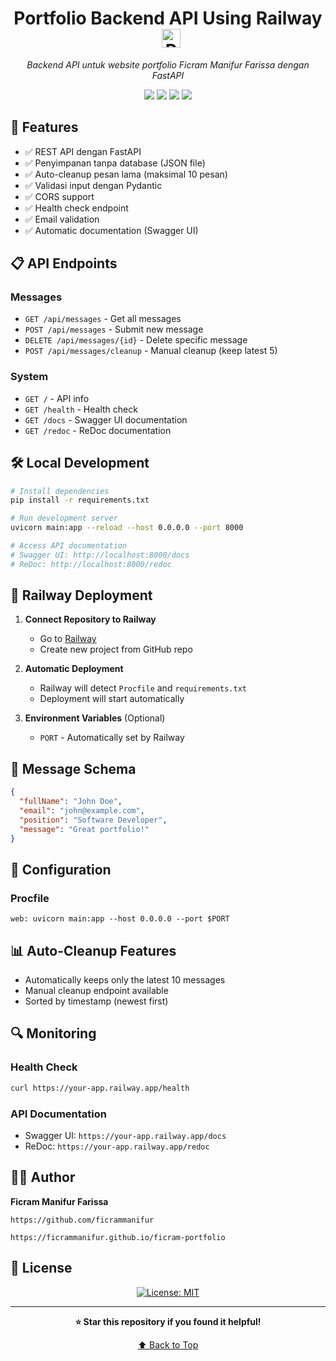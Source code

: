 <h1 align="center">
  Portfolio Backend API Using Railway  
  <img src="https://railway.app/brand/logo-light.png" alt="Railway Logo" height="30" style="vertical-align: middle; margin-left: 10px;" />
</h1>
<p align="center"><em>Backend API untuk website portfolio Ficram Manifur Farissa dengan FastAPI</em></p>

<p align="center">
  <img src="https://img.shields.io/badge/last%20commit-today-brightgreen" />
  <img src="https://img.shields.io/badge/python-100%25-blue" />
  <img src="https://img.shields.io/badge/languages-1-informational" />
  <img src="https://img.shields.io/badge/framework-FastAPI-green" />
</p>


## 🚀 Features

- ✅ REST API dengan FastAPI
- ✅ Penyimpanan tanpa database (JSON file)
- ✅ Auto-cleanup pesan lama (maksimal 10 pesan)
- ✅ Validasi input dengan Pydantic
- ✅ CORS support
- ✅ Health check endpoint
- ✅ Email validation
- ✅ Automatic documentation (Swagger UI)

## 📋 API Endpoints

### Messages
- `GET /api/messages` - Get all messages
- `POST /api/messages` - Submit new message
- `DELETE /api/messages/{id}` - Delete specific message
- `POST /api/messages/cleanup` - Manual cleanup (keep latest 5)

### System
- `GET /` - API info
- `GET /health` - Health check
- `GET /docs` - Swagger UI documentation
- `GET /redoc` - ReDoc documentation

## 🛠 Local Development

```bash
# Install dependencies
pip install -r requirements.txt
```

```bash
# Run development server
uvicorn main:app --reload --host 0.0.0.0 --port 8000
```

```bash
# Access API documentation
# Swagger UI: http://localhost:8000/docs
# ReDoc: http://localhost:8000/redoc
```

## 🚀 Railway Deployment

1. **Connect Repository to Railway**
   - Go to [Railway](https://railway.app)
   - Create new project from GitHub repo

2. **Automatic Deployment**
   - Railway will detect `Procfile` and `requirements.txt`
   - Deployment will start automatically

3. **Environment Variables** (Optional)
   - `PORT` - Automatically set by Railway

## 📝 Message Schema

```json
{
  "fullName": "John Doe",
  "email": "john@example.com",
  "position": "Software Developer",
  "message": "Great portfolio!"
}
```

## 🔧 Configuration

### Procfile
```
web: uvicorn main:app --host 0.0.0.0 --port $PORT
```

## 📊 Auto-Cleanup Features

- Automatically keeps only the latest 10 messages
- Manual cleanup endpoint available
- Sorted by timestamp (newest first)

## 🔍 Monitoring

### Health Check
```bash
curl https://your-app.railway.app/health
```

### API Documentation
- Swagger UI: `https://your-app.railway.app/docs`
- ReDoc: `https://your-app.railway.app/redoc`

## 👨‍💻 Author

**Ficram Manifur Farissa**
```GitHub:
https://github.com/ficrammanifur
```
```Portfolio: 
https://ficrammanifur.github.io/ficram-portfolio
```

## 📝 License
<p align="center">
  <a href="https://github.com/ficrammanifur/ficrammanifur/blob/main/LICENSE">
    <img src="https://img.shields.io/badge/license-MIT-blue" alt="License: MIT" />
  </a>
</p>

---

<div align="center">

**⭐ Star this repository if you found it helpful!**

<p align="centre"><a href="README.md">⬆ Back to Top</a></p>
